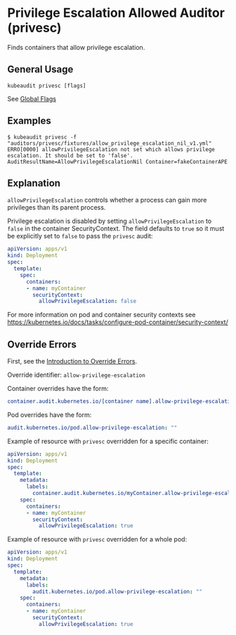 # Privilege Escalation Allowed Auditor (privesc)

Finds containers that allow privilege escalation.

## General Usage

```
kubeaudit privesc [flags]
```

See [Global Flags](/README.md#global-flags)

## Examples

```
$ kubeaudit privesc -f "auditors/privesc/fixtures/allow_privilege_escalation_nil_v1.yml"
ERRO[0000] allowPrivilegeEscalation not set which allows privilege escalation. It should be set to 'false'.  AuditResultName=AllowPrivilegeEscalationNil Container=fakeContainerAPE
```

## Explanation

`allowPrivilegeEscalation` controls whether a process can gain more privileges than its parent process.

Privilege escalation is disabled by setting `allowPrivilegeEscalation` to `false` in the container SecurityContext. The field defaults to `true` so it must be explicitly set to `false` to pass the `privesc` audit:
```yaml
apiVersion: apps/v1
kind: Deployment
spec:
  template:
    spec:
      containers:
      - name: myContainer
        securityContext:
          allowPrivilegeEscalation: false
```

For more information on pod and container security contexts see https://kubernetes.io/docs/tasks/configure-pod-container/security-context/

## Override Errors

First, see the [Introduction to Override Errors](/README.md#override-errors).

Override identifier: `allow-privilege-escalation`

Container overrides have the form:
```yaml
container.audit.kubernetes.io/[container name].allow-privilege-escalation: ""
```

Pod overrides have the form:
```yaml
audit.kubernetes.io/pod.allow-privilege-escalation: ""
```

Example of resource with `privesc` overridden for a specific container:
```yaml
apiVersion: apps/v1
kind: Deployment
spec:
  template:
    metadata:
      labels:
        container.audit.kubernetes.io/myContainer.allow-privilege-escalation: ""
    spec:
      containers:
      - name: myContainer
        securityContext:
          allowPrivilegeEscalation: true
```

Example of resource with `privesc` overridden for a whole pod:
```yaml
apiVersion: apps/v1
kind: Deployment
spec:
  template:
    metadata:
      labels:
        audit.kubernetes.io/pod.allow-privilege-escalation: ""
    spec:
      containers:
      - name: myContainer
        securityContext:
          allowPrivilegeEscalation: true
```
